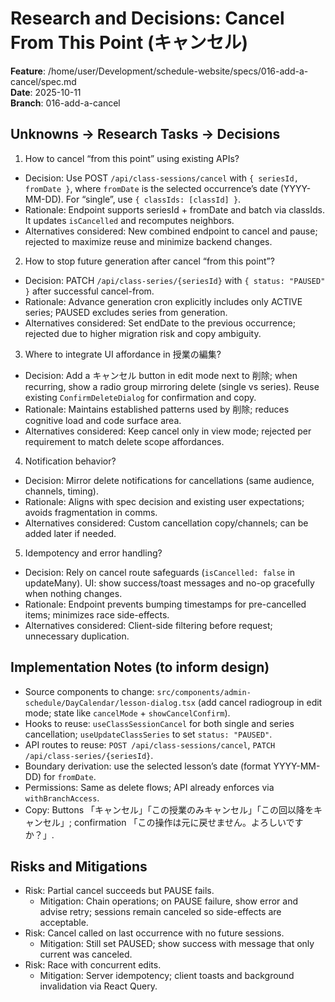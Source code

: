 # Research and Decisions: Cancel From This Point (キャンセル)

**Feature**: /home/user/Development/schedule-website/specs/016-add-a-cancel/spec.md  
**Date**: 2025-10-11  
**Branch**: 016-add-a-cancel

## Unknowns → Research Tasks → Decisions

1) How to cancel “from this point” using existing APIs?
- Decision: Use POST `/api/class-sessions/cancel` with `{ seriesId, fromDate }`, where `fromDate` is the selected occurrence’s date (YYYY-MM-DD). For “single”, use `{ classIds: [classId] }`.
- Rationale: Endpoint supports seriesId + fromDate and batch via classIds. It updates `isCancelled` and recomputes neighbors.
- Alternatives considered: New combined endpoint to cancel and pause; rejected to maximize reuse and minimize backend changes.

2) How to stop future generation after cancel “from this point”?
- Decision: PATCH `/api/class-series/{seriesId}` with `{ status: "PAUSED" }` after successful cancel-from.
- Rationale: Advance generation cron explicitly includes only ACTIVE series; PAUSED excludes series from generation.
- Alternatives considered: Set endDate to the previous occurrence; rejected due to higher migration risk and copy ambiguity.

3) Where to integrate UI affordance in 授業の編集?
- Decision: Add a キャンセル button in edit mode next to 削除; when recurring, show a radio group mirroring delete (single vs series). Reuse existing `ConfirmDeleteDialog` for confirmation and copy.
- Rationale: Maintains established patterns used by 削除; reduces cognitive load and code surface area.
- Alternatives considered: Keep cancel only in view mode; rejected per requirement to match delete scope affordances.

4) Notification behavior?
- Decision: Mirror delete notifications for cancellations (same audience, channels, timing).
- Rationale: Aligns with spec decision and existing user expectations; avoids fragmentation in comms.
- Alternatives considered: Custom cancellation copy/channels; can be added later if needed.

5) Idempotency and error handling?
- Decision: Rely on cancel route safeguards (`isCancelled: false` in updateMany). UI: show success/toast messages and no-op gracefully when nothing changes.
- Rationale: Endpoint prevents bumping timestamps for pre-cancelled items; minimizes race side-effects.
- Alternatives considered: Client-side filtering before request; unnecessary duplication.

## Implementation Notes (to inform design)

- Source components to change: `src/components/admin-schedule/DayCalendar/lesson-dialog.tsx` (add cancel radiogroup in edit mode; state like `cancelMode` + `showCancelConfirm`).
- Hooks to reuse: `useClassSessionCancel` for both single and series cancellation; `useUpdateClassSeries` to set `status: "PAUSED"`.
- API routes to reuse: `POST /api/class-sessions/cancel`, `PATCH /api/class-series/{seriesId}`.
- Boundary derivation: use the selected lesson’s date (format YYYY-MM-DD) for `fromDate`.
- Permissions: Same as delete flows; API already enforces via `withBranchAccess`.
- Copy: Buttons 「キャンセル」「この授業のみキャンセル」「この回以降をキャンセル」; confirmation 「この操作は元に戻せません。よろしいですか？」.

## Risks and Mitigations

- Risk: Partial cancel succeeds but PAUSE fails.
  - Mitigation: Chain operations; on PAUSE failure, show error and advise retry; sessions remain canceled so side-effects are acceptable.
- Risk: Cancel called on last occurrence with no future sessions.
  - Mitigation: Still set PAUSED; show success with message that only current was canceled.
- Risk: Race with concurrent edits.
  - Mitigation: Server idempotency; client toasts and background invalidation via React Query.

